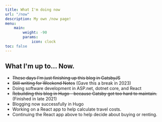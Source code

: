 ```yaml
---
title: What I'm doing now
url: "/now"
description: My own /now page!
menu:
    main: 
        weight: -90
        params:
            icon: clock
toc: false
---
```


## What I'm up to... Now.

* ~~These days I'm just finishing up this blog in GatsbyJS~~
* ~~Still writing for Weekend Notes~~ (Gave this a break in 2023)
* Doing software development in ASP.net, dotnet core, and React
* ~~Rebuilding this blog in Hugo - because Gatsby got too hard to maintain.~~ (Finished in late 2021)
* Blogging now successfully in Hugo
* Working on a React app to help calculate travel costs.
* Continuing the React app above to help decide about buying or renting.